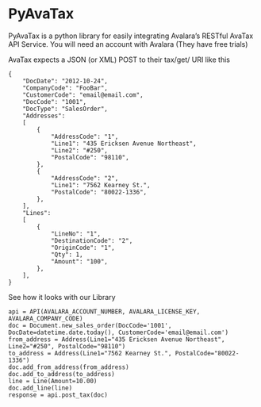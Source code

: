 PyAvaTax
=======

PyAvaTax is a python library for easily integrating Avalara’s RESTful AvaTax API Service. You will need an account with Avalara (They have free trials)

AvaTax expects a JSON (or XML) POST to their tax/get/ URI like this

    {
        "DocDate": "2012-10-24",
        "CompanyCode": "FooBar",
        "CustomerCode": "email@email.com",
        "DocCode": "1001",
        "DocType": "SalesOrder",
        "Addresses":
        [
            {
                "AddressCode": "1",
                "Line1": "435 Ericksen Avenue Northeast",
                "Line2": "#250",
                "PostalCode": "98110",
            },
            {
                "AddressCode": "2",
                "Line1": "7562 Kearney St.",
                "PostalCode": "80022-1336",
            },
        ],
        "Lines":
        [
            {
                "LineNo": "1",
                "DestinationCode": "2",
                "OriginCode": "1",
                "Qty": 1,
                "Amount": "100",
            },
        ],
    }

See how it looks with our Library

    api = API(AVALARA_ACCOUNT_NUMBER, AVALARA_LICENSE_KEY, AVALARA_COMPANY_CODE)
    doc = Document.new_sales_order(DocCode='1001', DocDate=datetime.date.today(), CustomerCode='email@email.com')
    from_address = Address(Line1="435 Ericksen Avenue Northeast", Line2="#250", PostalCode="98110")
    to_address = Address(Line1="7562 Kearney St.", PostalCode="80022-1336")
    doc.add_from_address(from_address)
    doc.add_to_address(to_address)
    line = Line(Amount=10.00)
    doc.add_line(line)
    response = api.post_tax(doc)

